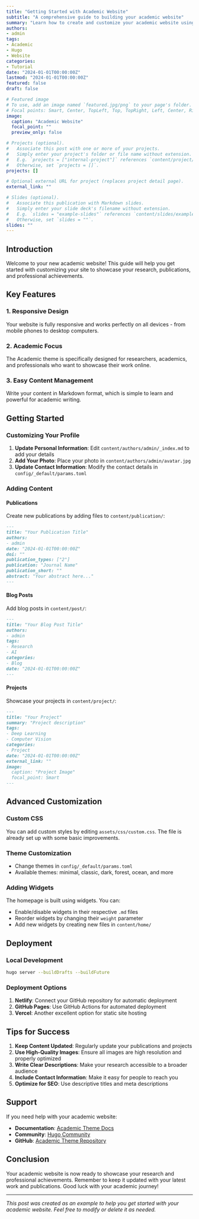 ```yaml
---
title: "Getting Started with Academic Website"
subtitle: "A comprehensive guide to building your academic website"
summary: "Learn how to create and customize your academic website using Hugo and the Academic theme."
authors:
- admin
tags:
- Academic
- Hugo
- Website
categories:
- Tutorial
date: "2024-01-01T00:00:00Z"
lastmod: "2024-01-01T00:00:00Z"
featured: false
draft: false

# Featured image
# To use, add an image named `featured.jpg/png` to your page's folder.
# Focal points: Smart, Center, TopLeft, Top, TopRight, Left, Center, Right, BottomLeft, Bottom, BottomRight.
image:
  caption: "Academic Website"
  focal_point: ""
  preview_only: false

# Projects (optional).
#   Associate this post with one or more of your projects.
#   Simply enter your project's folder or file name without extension.
#   E.g. `projects = ["internal-project"]` references `content/project/deep-learning/index.md`.
#   Otherwise, set `projects = []`.
projects: []

# Optional external URL for project (replaces project detail page).
external_link: ""

# Slides (optional).
#   Associate this publication with Markdown slides.
#   Simply enter your slide deck's filename without extension.
#   E.g. `slides = "example-slides"` references `content/slides/example-slides.md`.
#   Otherwise, set `slides = ""`.
slides: ""
---
```


## Introduction

Welcome to your new academic website! This guide will help you get started with customizing your site to showcase your research, publications, and professional achievements.

## Key Features

### 1. **Responsive Design**
Your website is fully responsive and works perfectly on all devices - from mobile phones to desktop computers.

### 2. **Academic Focus**
The Academic theme is specifically designed for researchers, academics, and professionals who want to showcase their work online.

### 3. **Easy Content Management**
Write your content in Markdown format, which is simple to learn and powerful for academic writing.

## Getting Started

### Customizing Your Profile

1. **Update Personal Information**: Edit `content/authors/admin/_index.md` to add your details
2. **Add Your Photo**: Place your photo in `content/authors/admin/avatar.jpg`
3. **Update Contact Information**: Modify the contact details in `config/_default/params.toml`

### Adding Content

#### Publications
Create new publications by adding files to `content/publication/`:

```markdown
---
title: "Your Publication Title"
authors:
- admin
date: "2024-01-01T00:00:00Z"
doi: ""
publication_types: ["2"]
publication: "Journal Name"
publication_short: ""
abstract: "Your abstract here..."
---
```

#### Blog Posts
Add blog posts in `content/post/`:

```markdown
---
title: "Your Blog Post Title"
authors:
- admin
tags:
- Research
- AI
categories:
- Blog
date: "2024-01-01T00:00:00Z"
---
```

#### Projects
Showcase your projects in `content/project/`:

```markdown
---
title: "Your Project"
summary: "Project description"
tags:
- Deep Learning
- Computer Vision
categories:
- Project
date: "2024-01-01T00:00:00Z"
external_link: ""
image:
  caption: "Project Image"
  focal_point: Smart
---
```

## Advanced Customization

### Custom CSS
You can add custom styles by editing `assets/css/custom.css`. The file is already set up with some basic improvements.

### Theme Customization
- Change themes in `config/_default/params.toml`
- Available themes: minimal, classic, dark, forest, ocean, and more

### Adding Widgets
The homepage is built using widgets. You can:
- Enable/disable widgets in their respective `.md` files
- Reorder widgets by changing their `weight` parameter
- Add new widgets by creating new files in `content/home/`

## Deployment

### Local Development
```bash
hugo server --buildDrafts --buildFuture
```

### Deployment Options
1. **Netlify**: Connect your GitHub repository for automatic deployment
2. **GitHub Pages**: Use GitHub Actions for automated deployment
3. **Vercel**: Another excellent option for static site hosting

## Tips for Success

1. **Keep Content Updated**: Regularly update your publications and projects
2. **Use High-Quality Images**: Ensure all images are high resolution and properly optimized
3. **Write Clear Descriptions**: Make your research accessible to a broader audience
4. **Include Contact Information**: Make it easy for people to reach you
5. **Optimize for SEO**: Use descriptive titles and meta descriptions

## Support

If you need help with your academic website:

- **Documentation**: [Academic Theme Docs](https://sourcethemes.com/academic/docs/)
- **Community**: [Hugo Community](https://discourse.gohugo.io/)
- **GitHub**: [Academic Theme Repository](https://github.com/gcushen/hugo-academic)

## Conclusion

Your academic website is now ready to showcase your research and professional achievements. Remember to keep it updated with your latest work and publications. Good luck with your academic journey!

---

*This post was created as an example to help you get started with your academic website. Feel free to modify or delete it as needed.* 